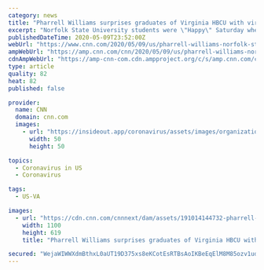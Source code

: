```yaml
---
category: news
title: "Pharrell Williams surprises graduates of Virginia HBCU with virtual commencement speech"
excerpt: "Norfolk State University students were \"Happy\" Saturday when singer and producer Pharrell Williams was the surprise commencement speaker at their virtual graduation. Like many colleges and secondary schools across the country,"
publishedDateTime: 2020-05-09T23:52:00Z
webUrl: "https://www.cnn.com/2020/05/09/us/pharrell-williams-norfolk-state-university-speaker-trnd/index.html"
ampWebUrl: "https://amp.cnn.com/cnn/2020/05/09/us/pharrell-williams-norfolk-state-university-speaker-trnd/index.html"
cdnAmpWebUrl: "https://amp-cnn-com.cdn.ampproject.org/c/s/amp.cnn.com/cnn/2020/05/09/us/pharrell-williams-norfolk-state-university-speaker-trnd/index.html"
type: article
quality: 82
heat: 82
published: false

provider:
  name: CNN
  domain: cnn.com
  images:
    - url: "https://insideout.app/coronavirus/assets/images/organizations/cnn.com-50x50.jpg"
      width: 50
      height: 50

topics:
  - Coronavirus in US
  - Coronavirus

tags:
  - US-VA

images:
  - url: "https://cdn.cnn.com/cnnnext/dam/assets/191014144732-pharrell-williams-super-tease.jpg"
    width: 1100
    height: 619
    title: "Pharrell Williams surprises graduates of Virginia HBCU with virtual commencement speech"

secured: "WejaWIWWXdmBthxL0aUT19D375xs8eKCotEsRTBsAoIKBeEqElM8M85ozv1udJn8tRCjT0eKqascaeR6sXZ7ceuCusRxFmKO4dF4/rnppmLQzMdchK+EwKRPIuqo4lM5Pnz323cjyJfAGkYdXZNkCvkHIU4xb0sOhT4IqD9ndHWUfwquDjAPpLzBEf39Lmz00lcVFG2Cb4x3oqsSSr94TUjdO8NW7c6jYgqdq5aH2ow/PZwZWwzW4R5ErCOXnHpMEcMjE8omwgGFw7ANLP8R6QLJ1pv/Mm+GxLdWJxRaxdsonMnGKluY5suX6MpFKkZw;4F7PAQQHXYbxlcRH4xgc3w=="
---
```


